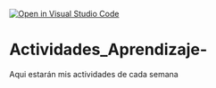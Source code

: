 [![Open in Visual Studio Code](https://classroom.github.com/assets/open-in-vscode-c66648af7eb3fe8bc4f294546bfd86ef473780cde1dea487d3c4ff354943c9ae.svg)](https://classroom.github.com/online_ide?assignment_repo_id=8478628&assignment_repo_type=AssignmentRepo)
# Actividades_Aprendizaje-
Aqui estarán mis actividades de cada semana
